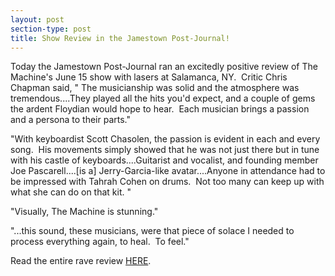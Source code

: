 ```yaml
---
layout: post
section-type: post
title: Show Review in the Jamestown Post-Journal!
---
```


<p>Today the Jamestown Post-Journal ran an excitedly positive review of The Machine's June 15 show with lasers at Salamanca, NY. &nbsp;Critic Chris Chapman said, " The musicianship was solid and the atmosphere was tremendous....They played all the hits you'd expect, and a couple of gems the ardent Floydian would hope to hear. &nbsp;Each musician brings a passion and a persona to their parts."</p>

<p>"With keyboardist Scott Chasolen, the passion is evident in each and every song. &nbsp;His movements simply showed that he was not just there but in tune with his castle of keyboards....Guitarist and vocalist, and founding member Joe Pascarell....[is a] Jerry-Garcia-like avatar....Anyone in attendance had to be impressed with Tahrah Cohen on drums. &nbsp;Not too many can keep up with what she can do on that kit. "</p>

<p>"Visually, The Machine is stunning."</p>

<p>"...this sound, these musicians, were that piece of solace I needed to process everything again, to heal. &nbsp;To feel."</p>

<p>Read the entire rave review <a href="http://www.post-journal.com/life/arts-entertainment/2018/06/lights-lasers-and-music-the-machine-at-sarc/">HERE</a>.<br />
&nbsp;</p>

